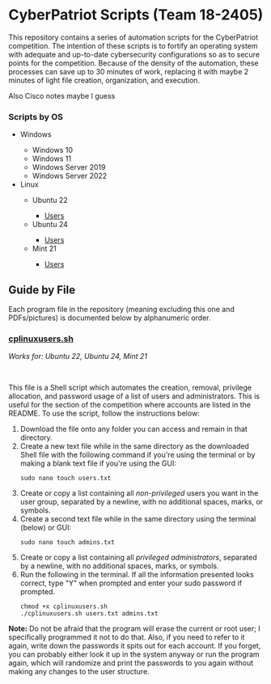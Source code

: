 # CyberPatriot Scripts (Team 18-2405)
<p>This repository contains a series of automation scripts for the CyberPatriot competition. The intention of these scripts is to fortify an operating system with adequate and up-to-date cybersecurity configurations so as to secure points for the competition. Because of the density of the automation, these processes can save up to 30 minutes of work, replacing it with maybe 2 minutes of light file creation, organization, and execution.</p>

<p>Also Cisco notes maybe I guess</p>
<h3>Scripts by OS</h3>
<ul>
  <li>Windows</li>
  <ul>
    <li>Windows 10</li>
    <li>Windows 11</li>
    <li>Windows Server 2019</li>
    <li>Windows Server 2022</li>
  </ul>
  <li>Linux</li>
  <ul>
    <li>Ubuntu 22</li>
    <ul>
      <li><a href="cplinuxusers.sh">Users</a></li>
    </ul>
    <li>Ubuntu 24</li>
    <ul>
      <li><a href="cplinuxusers.sh">Users</a></li>
    </ul>
    <li>Mint 21</li>
    <ul>
      <li><a href="cplinuxusers.sh">Users</a></li>
    </ul>
  </ul>
</ul>

<h2>Guide by File</h2>
<p>Each program file in the repository (meaning excluding this one and PDFs/pictures) is documented below by alphanumeric order.</p>

<h3><a href="cplinuxusers.sh">cplinuxusers.sh</a></h3>
<p><i>Works for: Ubuntu 22, Ubuntu 24, Mint 21</i></p>
<br>
<p>This file is a Shell script which automates the creation, removal, privilege allocation, and password usage of a list of users and administrators. This is useful for the section of the competition where accounts are listed in the README. To use the script, follow the instructions below:</p>
<ol>
  <li>Download the file onto any folder you can access and remain in that directory.</li>
  <li>Create a new text file while in the same directory as the downloaded Shell file with the following command if you're using the terminal or by making a blank text file if you're using the GUI:
  
  ```shell
  sudo nano touch users.txt
  ```
  </li>
  <li>Create or copy a list containing all <i>non-privileged</i> users you want in the user group, separated by a newline, with no additional spaces, marks, or symbols.</li>
  <li>Create a second text file while in the same directory using the terminal (below) or GUI:
  
  ```shell
  sudo nano touch admins.txt
  ```
  </li>
  <li>Create or copy a list containing all <i>privileged administrators</i>, separated by a newline, with no additional spaces, marks, or symbols.</li>
  <li>Run the following in the terminal. If all the information presented looks correct, type "Y" when prompted and enter your sudo password if prompted.

  ```shell
  chmod +x cplinuxusers.sh
  ./cplinuxusers.sh users.txt admins.txt
  ```
  </li>
</ol>
<p><b>Note:</b> Do not be afraid that the program will erase the current or root user; I specifically programmed it not to do that. Also, if you need to refer to it again, write down the passwords it spits out for each account. If you forget, you can probably either look it up in the system anyway or run the program again, which will randomize and print the passwords to you again without making any changes to the user structure.</p>
